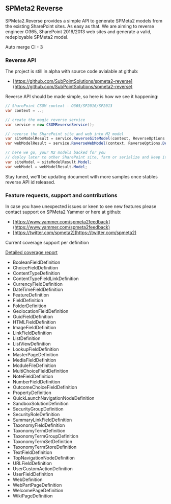 ﻿---
Title: 'M2 Reverse Home'
Tile: true
TileTitle: 'M2 Reverse'
TileOrder: 40
TileLink: true
TileLinkOrder: 8
TileDescription: 'A library to provide reverse engineering of the existing SharePoint sites into SPMeta2 models.'
---

## SPMeta2 Reverse

SPMeta2.Reverse provides a simple API to generate SPMeta2 models from the existing SharePoint sites. As easy as that. We are aiming to reverse engineer O365, SharePoint 2016/2013 web sites and generate a valid, redeployable SPMeta2 model.

Auto merge CI - 3

### Reverse API

The project is still in alpha with source code avialable at github:
* [https://github.com/SubPointSolutions/spmeta2-reverse](https://github.com/SubPointSolutions/spmeta2-reverse)

Reverse API should be made simple, so here is how we see it happening:

```cs
// SharePoint CSOM context - O365/SP2016/SP2013
var context = ..; 

// create the magic reverse service
var service = new CSOMReverseService();

// reverse the SharePoint site and web into M2 model
var siteModelResult = service.ReverseSiteModel(context, ReverseOptions.Default);
var webModelResult = service.ReverseWebModel(context, ReverseOptions.Default);

// here we go, your M2 models backed for you
// deploy later to other SharePoint site, farm or serialize and keep it for the future
var siteModel = siteModelResult.Model;
var webModel = webModelResult.Model;
```

Stay tuned, we'll be updating document with more samples once stables reverse API id released.

### Feature requests, support and contributions

In case you have unexpected issues or keen to see new features please contact support on SPMeta2 Yammer or here at github:

* [https://www.yammer.com/spmeta2feedback](https://www.yammer.com/spmeta2feedback)
* [https://twitter.com/spmeta2](https://twitter.com/spmeta2)

Current coverage support per definition

[Detailed coverage report](https://github.com/SubPointSolutions/spmeta2-reverse/blob/master/M2.Reverse.Coverage.Status.md)

* BooleanFieldDefinition
* ChoiceFieldDefinition
* ContentTypeDefinition
* ContentTypeFieldLinkDefinition
* CurrencyFieldDefinition
* DateTimeFieldDefinition
* FeatureDefinition
* FieldDefinition
* FolderDefinition
* GeolocationFieldDefinition
* GuidFieldDefinition
* HTMLFieldDefinition
* ImageFieldDefinition
* LinkFieldDefinition
* ListDefinition
* ListViewDefinition
* LookupFieldDefinition
* MasterPageDefinition
* MediaFieldDefinition
* ModuleFileDefinition
* MultiChoiceFieldDefinition
* NoteFieldDefinition
* NumberFieldDefinition
* OutcomeChoiceFieldDefinition
* PropertyDefinition
* QuickLaunchNavigationNodeDefinition
* SandboxSolutionDefinition
* SecurityGroupDefinition
* SecurityRoleDefinition
* SummaryLinkFieldDefinition
* TaxonomyFieldDefinition
* TaxonomyTermDefinition
* TaxonomyTermGroupDefinition
* TaxonomyTermSetDefinition
* TaxonomyTermStoreDefinition
* TextFieldDefinition
* TopNavigationNodeDefinition
* URLFieldDefinition
* UserCustomActionDefinition
* UserFieldDefinition
* WebDefinition
* WebPartPageDefinition
* WelcomePageDefinition
* WikiPageDefinition